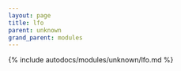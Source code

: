 ```yaml
---
layout: page
title: lfo
parent: unknown
grand_parent: modules
---
```


{% include autodocs/modules/unknown/lfo.md %}
